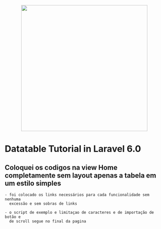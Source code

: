 <p align="center"><img src="https://res.cloudinary.com/dtfbvvkyp/image/upload/v1566331377/laravel-logolockup-cmyk-red.svg" width="400"></p>

# Datatable Tutorial in Laravel 6.0

## Coloquei os codigos na view Home completamente sem layout apenas a tabela em um estilo simples
    - foi colocado os links necessários para cada funcionalidade sem nenhuma 
      excessão e sem sobras de links
    
    - o script de exemplo e limitaçao de caracteres e de importação de botão e  
      de scroll segue no final da pagina 
     
